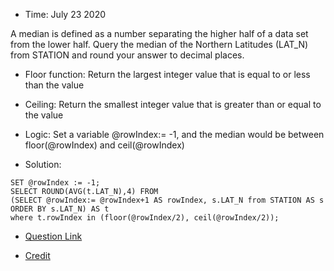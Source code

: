 * Time: July 23 2020

A median is defined as a number separating the higher half of a data set from the lower half. Query the median of the Northern Latitudes (LAT_N) from STATION and round your answer to  decimal places.

* Floor function: Return the largest integer value that is equal to or less than the value

* Ceiling: Return the smallest integer value that is greater than or equal to the value

* Logic: Set a variable @rowIndex:= -1, and the median would be between floor(@rowIndex) and ceil(@rowIndex)

* Solution:

```
SET @rowIndex := -1;
SELECT ROUND(AVG(t.LAT_N),4) FROM
(SELECT @rowIndex:= @rowIndex+1 AS rowIndex, s.LAT_N from STATION AS s ORDER BY s.LAT_N) AS t
where t.rowIndex in (floor(@rowIndex/2), ceil(@rowIndex/2));
```

* [Question Link](https://www.hackerrank.com/challenges/weather-observation-station-20/problem?h_r=next-challenge&h_v=zen)

* [Credit](https://nifannn.github.io/2018/06/04/SQL-%E7%AC%94%E8%AE%B0-Hackerrank-Weather-Observation-Station-20/)
